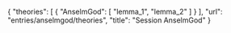 {
    "theories": [
        {
            "AnselmGod": [
                "lemma_1",
                "lemma_2"
            ]
        }
    ],
    "url": "entries/anselmgod/theories",
    "title": "Session AnselmGod"
}